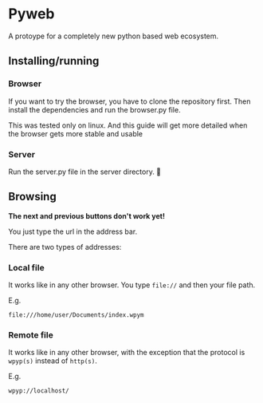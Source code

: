 # Pyweb

A protoype for a completely new python based web ecosystem.

## Installing/running

### Browser

If you want to try the browser, you have to clone the repository first.
Then install the dependencies and run the browser.py file.

This was tested only on linux.
And this guide will get more detailed when the browser gets more stable and usable

### Server

Run the server.py file in the server directory. 🎉

## Browsing

**The next and previous buttons don't work yet!**

You just type the url in the address bar.

There are two types of addresses:

### Local file

It works like in any other browser. You type `file://` and then your file path.

E.g.
```
file:///home/user/Documents/index.wpym
```

### Remote file

It works like in any other browser, with the exception that the protocol is `wpyp(s)` instead of `http(s)`.

E.g.
```
wpyp://localhost/
```

